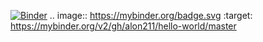[![Binder](https://mybinder.org/badge.svg)](https://mybinder.org/v2/gh/alon211/hello-world/master)
.. image:: https://mybinder.org/badge.svg :target: https://mybinder.org/v2/gh/alon211/hello-world/master

